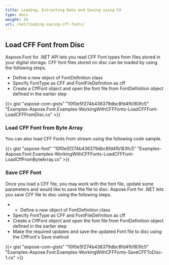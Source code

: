```yaml
---
title: Loading, Extracting Data and Saving using C#
type: docs
weight: 10
url: /net/loading-saving-cff-fonts/
---
```

## **Load CFF Font from Disc**
Aspose.Font for .NET API lets you read CFF Font types from files stored in your digital storage. CFF font files stored on disc can be loaded by using the following steps.
 * Define a new object of FontDefinition class
 * Specify FontType as CFF and FontFileDefinition as cff
 * Create a CffFont object and open the font file from FontDefinition object defined in the earlier step

{{< gist "aspose-com-gists" "10f0e5f274b436379dbc8fd4fb183fc5" "Examples-Aspose.Font.Examples-WorkingWithCFFFonts-LoadCFFFont-LoadCFFFromDisc.cs" >}}

### **Load CFF Font from Byte Array**
You can also load CFF Fonts from stream using the following code sample.

{{< gist "aspose-font" "10f0e5f274b436379dbc8fd4fb183fc5" "Examples-Aspose.Font.Examples-WorkingWithCFFFonts-LoadCFFFont-LoadCffFromByteArray.cs" >}}

### **Save CFF Font**
Once you load a CFF file, you may work with the font file, update some parameters and would like to save the file to disc. Aspose.Font for .NET lets you save CFF file to disc using the following steps.

 * * Define a new object of FontDefinition class
 * Specify FontType as CFF and FontFileDefinition as cff
 * Create a CffFont object and open the font file from FontDefinition object defined in the earlier step
 * Make the required updates and save the updated Font file to disc using the CffFont's Save method

 {{< gist "aspose-com-gists" "10f0e5f274b436379dbc8fd4fb183fc5" "Examples-Aspose.Font.Examples-WorkingWithCFFFonts-SaveCFFToDisc-1.cs" >}}
